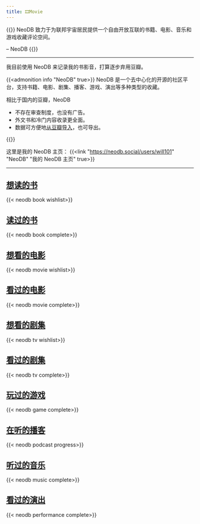 ```yaml
---
title: 🎞️Movie
---
```


{{<center-quote>}}
NeoDB 致力于为联邦宇宙居民提供一个自由开放互联的书籍、电影、音乐和游戏收藏评论空间。

– NeoDB
{{</center-quote>}}

---

我目前使用 NeoDB 来记录我的书影音，打算逐步弃用豆瓣。

{{<admonition info "NeoDB" true>}}
NeoDB 是一个去中心化的开源的社区平台，支持书籍、电影、剧集、播客、游戏、演出等多种类型的收藏。

相比于国内的豆瓣，NeoDB
- 不存在审查制度，也没有广告。
- 外文书和冷门内容收录更全面。
- 数据可方便地[从豆瓣导入](https://about.neodb.social/doc/howto/)，也可导出。

{{</admonition >}}

这里是我的 NeoDB 主页：
{{<link "https://neodb.social/users/will101" "NeoDB" "我的 NeoDB 主页" true>}}

---

## [想读的书](https://neodb.social/users/will101/wishlist/book/)

{{< neodb book wishlist>}}

## [读过的书](https://neodb.social/users/will101/complete/book/)

{{< neodb book complete>}}

## [想看的电影](https://neodb.social/users/will101/wishlist/movie/)

{{< neodb movie wishlist>}}

## [看过的电影](https://neodb.social/users/will101/complete/movie/)

{{< neodb movie complete>}}

## [想看的剧集](https://neodb.social/users/will101/wishlist/tv/)

{{< neodb tv wishlist>}}

## [看过的剧集](https://neodb.social/users/will101/complete/tv/)

{{< neodb tv complete>}}

## [玩过的游戏](https://neodb.social/users/will101/complete/game/)

{{< neodb game complete>}}

## [在听的播客](https://neodb.social/users/will101/progress/podcast/)

{{< neodb podcast progress>}}

## [听过的音乐](https://neodb.social/users/will101/complete/music/)

{{< neodb music complete>}}

## [看过的演出](https://neodb.social/users/will101/complete/performance/)
    
{{< neodb performance complete>}}
